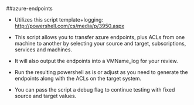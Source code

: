 ##azure-endpoints

- Utilizes this script template+logging:  http://powershell.com/cs/media/p/3950.aspx 

- This script allows you to transfer azure endpoints, plus ACLs from one machine to another by selecting your source and target, subscriptions, services and machines.  
- It will also output the endpoints into a VMName_log for your review. 
- Run the resulting powershell as is or adjust as you need to generate the endpoints along with the ACLs on the target system.
- You can pass the script a debug flag to continue testing with fixed source and target values.

